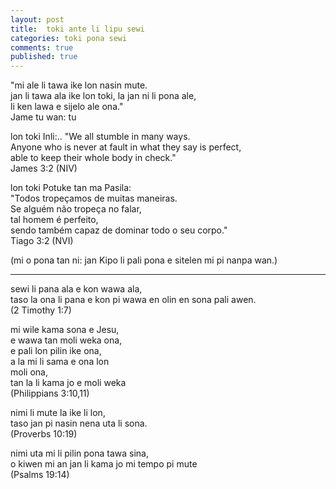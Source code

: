 ```yaml
---
layout: post
title:  toki ante li lipu sewi
categories: toki pona sewi
comments: true
published: true
---
```


"mi ale li tawa ike lon nasin mute.  
jan li tawa ala ike lon toki, la jan ni li pona ale,  
li ken lawa e sijelo ale ona."  
Jame tu wan: tu  


lon toki Inli:..
"We all stumble in many ways.  
Anyone who is never at fault in what they say is perfect,  
able to keep their whole body in check."  
James 3:2 (NIV)  


lon toki Potuke tan ma Pasila:  
"Todos tropeçamos de muitas maneiras.  
Se alguém não tropeça no falar,  
tal homem é perfeito,  
sendo também capaz de dominar todo o seu corpo."  
Tiago 3:2 (NVI)

(mi o pona tan ni: jan Kipo li pali pona e sitelen mi pi nanpa wan.)

- - - - - - -

sewi li pana ala e kon wawa ala,  
taso la ona li pana e kon pi wawa en olin en sona pali awen.  
(2 Timothy 1:7)

mi wile kama sona e Jesu,  
e wawa tan moli weka ona,  
e pali lon pilin ike ona,  
a la mi li sama e ona lon  
moli ona,  
tan la li kama jo e moli weka   
(Philippians 3:10,11)

nimi li mute la ike li lon,  
taso jan pi nasin nena uta li sona.  
(Proverbs 10:19)

nimi uta mi li pilin pona tawa sina,  
o kiwen mi an jan li kama jo mi tempo pi mute   
(Psalms 19:14)
